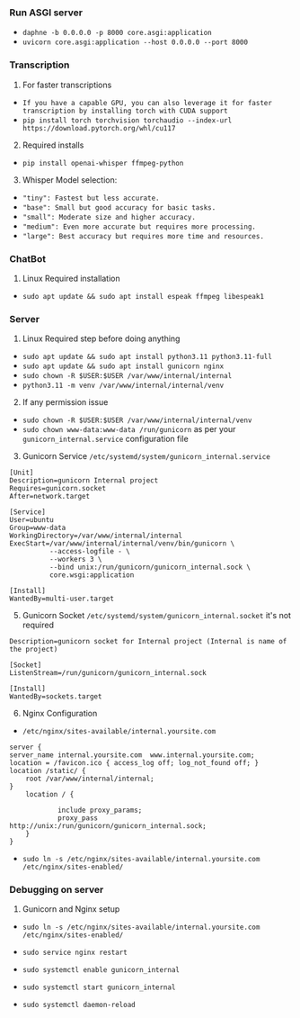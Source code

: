### Run ASGI server
- `daphne -b 0.0.0.0 -p 8000 core.asgi:application`
- `uvicorn core.asgi:application --host 0.0.0.0 --port 8000`

### Transcription
1. For faster transcriptions
- `If you have a capable GPU, you can also leverage it for faster transcription by installing torch with CUDA support`
- `pip install torch torchvision torchaudio --index-url https://download.pytorch.org/whl/cu117`

2. Required installs
- `pip install openai-whisper ffmpeg-python`

3. Whisper Model selection:
- `"tiny": Fastest but less accurate.`
- `"base": Small but good accuracy for basic tasks.`
- `"small": Moderate size and higher accuracy.`
- `"medium": Even more accurate but requires more processing.`
- `"large": Best accuracy but requires more time and resources.`


### ChatBot
1. Linux Required installation
- `sudo apt update && sudo apt install espeak ffmpeg libespeak1`


### Server
1. Linux Required step before doing anything
- `sudo apt update && sudo apt install python3.11 python3.11-full`
- `sudo apt update && sudo apt install gunicorn nginx`
- `sudo chown -R $USER:$USER /var/www/internal/internal`
- `python3.11 -m venv /var/www/internal/internal/venv`

2. If any permission issue
- `sudo chown -R $USER:$USER /var/www/internal/internal/venv`
- `sudo chown www-data:www-data /run/gunicorn` as per your `gunicorn_internal.service` configuration file

3. Gunicorn Service `/etc/systemd/system/gunicorn_internal.service`

```
[Unit]
Description=gunicorn Internal project
Requires=gunicorn.socket
After=network.target

[Service]
User=ubuntu
Group=www-data
WorkingDirectory=/var/www/internal/internal
ExecStart=/var/www/internal/internal/venv/bin/gunicorn \
          --access-logfile - \
          --workers 3 \
          --bind unix:/run/gunicorn/gunicorn_internal.sock \
          core.wsgi:application

[Install]
WantedBy=multi-user.target
```

5. Gunicorn Socket  `/etc/systemd/system/gunicorn_internal.socket` it's not required

```
Description=gunicorn socket for Internal project (Internal is name of the project)

[Socket]
ListenStream=/run/gunicorn/gunicorn_internal.sock

[Install]
WantedBy=sockets.target
```

6. Nginx Configuration
- `/etc/nginx/sites-available/internal.yoursite.com`

```
server {
server_name internal.yoursite.com  www.internal.yoursite.com;
location = /favicon.ico { access_log off; log_not_found off; }
location /static/ {
    root /var/www/internal/internal;
}
    location / {

            include proxy_params;
            proxy_pass http://unix:/run/gunicorn/gunicorn_internal.sock;
    }
}
```

- `sudo ln -s /etc/nginx/sites-available/internal.yoursite.com /etc/nginx/sites-enabled/`

### Debugging on server

1. Gunicorn and Nginx setup
- `sudo ln -s /etc/nginx/sites-available/internal.yoursite.com /etc/nginx/sites-enabled/`
- `sudo service nginx restart`

- `sudo systemctl enable gunicorn_internal`
- `sudo systemctl start gunicorn_internal`
- `sudo systemctl daemon-reload`

